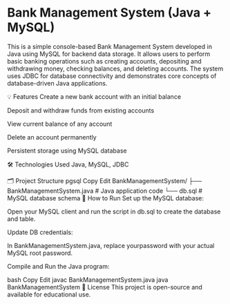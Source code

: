 # Bank Management System (Java + MySQL)
This is a simple console-based Bank Management System developed in Java using MySQL for backend data storage. It allows users to perform basic banking operations such as creating accounts, depositing and withdrawing money, checking balances, and deleting accounts. The system uses JDBC for database connectivity and demonstrates core concepts of database-driven Java applications.

💡 Features
Create a new bank account with an initial balance

Deposit and withdraw funds from existing accounts

View current balance of any account

Delete an account permanently

Persistent storage using MySQL database

🛠 Technologies Used
Java, MySQL, JDBC

🗂 Project Structure
pgsql
Copy
Edit
BankManagementSystem/
├── BankManagementSystem.java   # Java application code
└── db.sql                      # MySQL database schema
🧪 How to Run
Set up the MySQL database:

Open your MySQL client and run the script in db.sql to create the database and table.

Update DB credentials:

In BankManagementSystem.java, replace yourpassword with your actual MySQL root password.

Compile and Run the Java program:

bash
Copy
Edit
javac BankManagementSystem.java
java BankManagementSystem
📄 License
This project is open-source and available for educational use.
